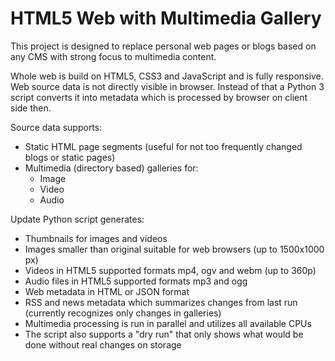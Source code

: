 # HTML5 Web with Multimedia Gallery

This project is designed to replace personal web pages or blogs based on any CMS with strong focus to multimedia content.

Whole web is build on HTML5, CSS3 and JavaScript and is fully responsive. Web source data is not directly visible in browser. Instead of that a Python 3 script converts it into metadata which is processed by browser on client side then.

Source data supports:
 * Static HTML page segments (useful for not too frequently changed blogs or static pages)
 * Multimedia (directory based) galleries for:
   * Image
   * Video
   * Audio

Update Python script generates:
 * Thumbnails for images and videos
 * Images smaller than original suitable for web browsers (up to 1500x1000 px)
 * Videos in HTML5 supported formats mp4, ogv and webm (up to 360p)
 * Audio files in HTML5 supported formats mp3 and ogg
 * Web metadata in HTML or JSON format
 * RSS and news metadata which summarizes changes from last run (currently recognizes only changes in galleries)
 * Multimedia processing is run in parallel and utilizes all available CPUs
 * The script also supports a "dry run" that only shows what would be done without real changes on storage
